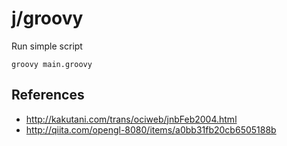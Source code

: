 j/groovy
========

Run simple script

    groovy main.groovy

References
---------

* http://kakutani.com/trans/ociweb/jnbFeb2004.html
* http://qiita.com/opengl-8080/items/a0bb31fb20cb6505188b
